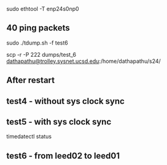 

sudo ethtool -T enp24s0np0
<!-- tcpdump -i enp24s0np0 -J
Time stamp types for enp24s0np0 (use option -j to set):
  host (Host)
  adapter_unsynced (Adapter, not synced with system time) -->

## 40 ping packets
sudo ./tdump.sh -f test6

scp -r -P 222 dumps/test_6 dathapathu@trolley.sysnet.ucsd.edu:/home/dathapathu/s24/

## After restart
## test4 - without sys clock sync
## test5 - with sys clock sync

timedatectl status

## test6 - from leed02 to leed01


